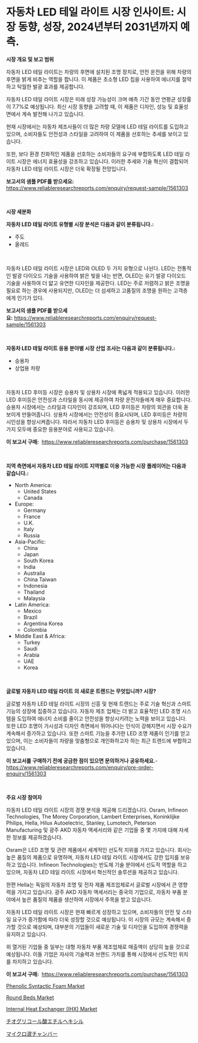 <p><h1>자동차 LED 테일 라이트 시장 인사이트: 시장 동향, 성장, 2024년부터 2031년까지 예측.</h1></p><p><strong>시장 개요 및 보고 범위</strong></p>
<p><p>자동차 LED 테일 라이트는 차량의 후면에 설치된 조명 장치로, 안전 운전을 위해 차량의 후면을 밝게 비추는 역할을 합니다. 이 제품은 초소형 LED 칩을 사용하여 에너지를 절약하고 탁월한 발광 효과를 제공합니다. </p><p>자동차 LED 테일 라이트 시장은 미래 성장 가능성이 크며 예측 기간 동안 연평균 성장률이 7.7%로 예상됩니다. 최신 시장 동향을 고려할 때, 이 제품은 디자인, 성능 및 효율성 면에서 계속 발전해 나가고 있습니다. </p><p>현재 시장에서는 자동차 제조사들이 더 많은 차량 모델에 LED 테일 라이트를 도입하고 있으며, 소비자들도 안전성과 스타일을 고려하여 이 제품을 선호하는 추세를 보이고 있습니다. </p><p>또한, 보다 환경 친화적인 제품을 선호하는 소비자들의 요구에 부합하도록 LED 테일 라이트 시장은 에너지 효율성을 강조하고 있습니다. 이러한 추세와 기술 혁신이 결합되어 자동차 LED 테일 라이트 시장은 더욱 확장될 전망입니다.</p></p>
<p><strong>보고서의 샘플 PDF를 받으세요:</strong> <a href="https://www.reliableresearchreports.com/enquiry/request-sample/1561303">https://www.reliableresearchreports.com/enquiry/request-sample/1561303</a></p>
<p>&nbsp;</p>
<p><strong>시장 세분화</strong></p>
<p><strong>자동차 LED 테일 라이트 유형별 시장 분석은 다음과 같이 분류됩니다.:</strong></p>
<p><ul><li>주도</li><li>올레드</li></ul></p>
<p>&nbsp;</p>
<p><p>자동차 LED 테일 라이트 시장은 LED와 OLED 두 가지 유형으로 나뉜다. LED는 전통적인 발광 다이오드 기술을 사용하여 밝은 빛을 내는 반면, OLED는 유기 발광 다이오드 기술을 사용하여 더 얇고 유연한 디자인을 제공한다. LED는 주로 저렴하고 밝은 조명을 필요로 하는 경우에 사용되지만, OLED는 더 섬세하고 고품질의 조명을 원하는 고객층에게 인기가 있다.</p></p>
<p><strong>보고서의 샘플 PDF를 받으세요:</strong>&nbsp;<a href="https://www.reliableresearchreports.com/enquiry/request-sample/1561303">https://www.reliableresearchreports.com/enquiry/request-sample/1561303</a></p>
<p>&nbsp;</p>
<p><strong> 자동차 LED 테일 라이트 응용 분야별 시장 산업 조사는 다음과 같이 분류됩니다.:</strong></p>
<p><ul><li>승용차</li><li>상업용 차량</li></ul></p>
<p>&nbsp;</p>
<p><p>자동차 LED 후미등 시장은 승용차 및 상용차 시장에 폭넓게 적용되고 있습니다. 이러한 LED 후미등은 안전성과 스타일을 동시에 제공하여 차량 운전자들에게 매우 중요합니다. 승용차 시장에서는 스타일과 디자인이 강조되며, LED 후미등은 차량의 외관을 더욱 돋보이게 만들어줍니다. 상용차 시장에서는 안전성이 중요시되며, LED 후미등은 차량의 시인성을 향상시켜줍니다. 따라서 자동차 LED 후미등은 승용차 및 상용차 시장에서 두 가지 모두에 중요한 응용분야로 사용되고 있습니다.</p></p>
<p><strong>이 보고서 구매:</strong>&nbsp; <a href="https://www.reliableresearchreports.com/purchase/1561303">https://www.reliableresearchreports.com/purchase/1561303</a></p>
<p>&nbsp;</p>
<p><strong>지역 측면에서 자동차 LED 테일 라이트 지역별로 이용 가능한 시장 플레이어는 다음과 같습니다.:</strong></p>
<p><ul>
    <li>
        North America:
        <ul>
            <li>United States</li>
            <li>Canada</li>
        </ul>
    </li>
    <li>
        Europe:
        <ul>
            <li>Germany</li>
            <li>France</li>
            <li>U.K.</li>
            <li>Italy</li>
            <li>Russia</li>
        </ul>
    </li>
    <li>
        Asia-Pacific:
        <ul>
            <li>China</li>
            <li>Japan</li>
            <li>South Korea</li>
            <li>India</li>
            <li>Australia</li>
            <li>China Taiwan</li>
            <li>Indonesia</li>
            <li>Thailand</li>
            <li>Malaysia</li>
        </ul>
    </li>
    <li>
        Latin America:
        <ul>
            <li>Mexico</li>
            <li>Brazil</li>
            <li>Argentina Korea</li>
            <li>Colombia</li>
        </ul>
    </li>
    <li>
        Middle East & Africa:
        <ul>
            <li>Turkey</li>
            <li>Saudi</li>
            <li>Arabia</li>
            <li>UAE</li>
            <li>Korea</li>
        </ul>
    </li>
    </ul></p>
<p>&nbsp;</p>
<p><strong>글로벌 자동차 LED 테일 라이트 의 새로운 트렌드는 무엇입니까? 시장?</strong></p>
<p><p>글로벌 자동차 LED 테일 라이트 시장의 신흥 및 현재 트렌드는 주로 기술 혁신과 스마트 기능의 성장에 집중하고 있습니다. 자동차 제조 업체는 더 밝고 효율적인 LED 조명 시스템을 도입하여 에너지 소비를 줄이고 안전성을 향상시키려는 노력을 보이고 있습니다. 또한 LED 조명이 가시성과 디자인 측면에서 뛰어나다는 인식이 강해지면서 시장 수요가 계속해서 증가하고 있습니다. 또한 스마트 기능을 추가한 LED 조명 제품이 인기를 얻고 있으며, 이는 소비자들이 차량을 맞춤형으로 개인화하고자 하는 최근 트렌드에 부합하고 있습니다.</p></p>
<p><strong>이 보고서를 구매하기 전에 궁금한 점이 있으면 문의하거나 공유하세요.</strong>- <a href="https://www.reliableresearchreports.com/enquiry/pre-order-enquiry/1561303">https://www.reliableresearchreports.com/enquiry/pre-order-enquiry/1561303</a></p>
<p>&nbsp;</p>
<p><strong>주요 시장 참여자</strong></p>
<p><p>자동차 LED 테일 라이트 시장의 경쟁 분석을 제공해 드리겠습니다. Osram, Infineon Technologies, The Morey Corporation, Lambert Enterprises, Koninklijke Philips, Hella, Hilux Autoelectric, Stanley, Lumotech, Peterson Manufacturing 및 광주 AKD 자동차 액세서리와 같은 기업들 중 몇 가지에 대해 자세한 정보를 제공하겠습니다.</p><p>Osram은 LED 조명 및 관련 제품에서 세계적인 선도적 지위를 가지고 있습니다. 회사는 높은 품질의 제품으로 유명하며, 자동차 LED 테일 라이트 시장에서도 강한 입지를 보유하고 있습니다. Infineon Technologies는 반도체 기술 분야에서 선도적 역할을 하고 있으며, 자동차 LED 테일 라이트 시장에서 혁신적인 솔루션을 제공하고 있습니다.</p><p>한편 Hella는 독일의 자동차 조명 및 전자 제품 제조업체로서 글로벌 시장에서 큰 영향력을 가지고 있습니다. 광주 AKD 자동차 액세서리는 중국의 기업으로, 자동차 부품 분야에서 높은 품질의 제품을 생산하여 시장에서 주목을 받고 있습니다.</p><p>자동차 LED 테일 라이트 시장은 현재 빠르게 성장하고 있으며, 소비자들의 안전 및 스타일 요구가 증가함에 따라 더욱 성장할 것으로 예상됩니다. 이 시장의 규모는 계속해서 증가할 것으로 예상되며, 대부분의 기업들이 새로운 기술 및 디자인을 도입하여 경쟁력을 유지하고 있습니다.</p><p>위 열거된 기업들 중 일부는 대형 자동차 부품 제조업체로 매출액이 상당히 높을 것으로 예상됩니다. 이들 기업은 자사의 기술력과 브랜드 가치를 통해 시장에서 선도적인 위치를 차지하고 있습니다.</p></p>
<p><strong>이 보고서 구매:</strong>&nbsp;&nbsp;<a href="https://www.reliableresearchreports.com/purchase/1561303">https://www.reliableresearchreports.com/purchase/1561303</a></p>
<p><p><a href="https://issuu.com/reportprime-2/docs/phenolic-syntactic-foam-market-size-2030.pptx">Phenolic Syntactic Foam Market</a></p><p><a href="https://github.com/luckyshygirl/Market-Research-Report-List-3/blob/main/round-beds-market.md">Round Beds Market</a></p><p><a href="https://unruly-ladybug-44b.notion.site/Internal-Heat-Exchanger-IHX-Market-Provides-Detailed-Segmentation-of-this-Market-based-on-Type-Ap-932465c68b5d41409ca7197026fefabd">Internal Heat Exchanger (IHX) Market</a></p><p><a href="https://medium.com/@reyeshowell655/%E3%82%A8%E3%83%81%E3%83%AB%E3%83%98%E3%82%AD%E3%82%B7%E3%83%AB%E3%83%81%E3%82%AA%E3%82%B0%E3%83%AA%E3%82%B3%E3%83%AC%E3%83%BC%E3%83%88%E5%B8%82%E5%A0%B4-%E5%B8%82%E5%A0%B4%E3%81%AEcagr-%E5%B8%82%E5%A0%B4%E5%8B%95%E5%90%91-%E3%81%8A%E3%82%88%E3%81%B3%E6%88%90%E9%95%B7%E6%88%A6%E7%95%A5%E3%81%AB%E9%96%A2%E3%81%99%E3%82%8B%E6%B4%9E%E5%AF%9F-7f98c1d5e869">チオグリコール酸エチルヘキシル</a></p><p><a href="https://github.com/mohamedbakry57/Market-Research-Report-List-3/blob/main/78938736730.md">マイクロ波チャンバー</a></p></p>

